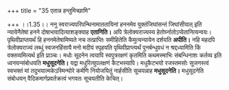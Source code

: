 +++
title = "35 एतान्न हन्तुमिच्छामि"

+++
।।1.35।। ननु स्वराज्यपरिपन्थिनामाततायिनां हननमेव युक्तंजिघांसन्तं
जिघांसीयात् इति न्यायेनैतेषां हनने दोषाभावादित्याशङ्क्याह **एतानिति।**
अपि त्रेलोक्यराज्यस्य हेतोर्घ्नातोऽप्येतानित्यन्वयः। पृथिवीप्राप्तयर्थं
हि हननमेतेषामिष्यते नच तत्प्राप्तिः समीहितेति कैमुत्यन्यायेन दर्शयति
**अपीति।** नहि महदपि त्रेलोक्यराज्यं लब्धुं स्वजनहिंसायै मनो मदीयं
स्पृहयति पृथिवीप्राप्त्यर्थं पुनर्बन्धुवधं न श्रद्दध्यामिति किं
वक्तव्यमित्यर्थ इति प्राञ्चः। मधोः सूदनेन त्वयापि स्वपुत्ररक्षणं कृतमिति
कथमस्माभिः संबन्धिनाशः कर्तव्य इति ध्वनयन्संबोधयति **मधुसूदनेति।**
यद्वा मधुरित्युपलक्षणं कैटभस्यापि। मधुकैटभयो रजस्तमसोः सूजनस्त्वं
स्वभक्तं मां तदुभयात्मकेऽस्मिन्घोरे कर्मणि नियोजयितुं नार्हसीति
सूचयन्नाह **मधुसूदनेति।** मधुसूदनेति संबोधयन् वैदिकमार्गप्रवर्तक्रत्वं
भगवतः सूचयतीति केचित्।  
